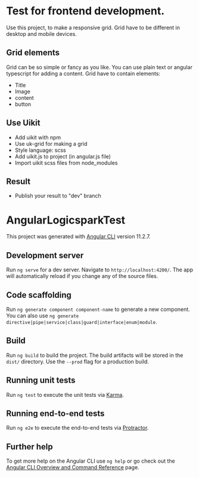 # Test for frontend development.

Use this project, to make a responsive grid. Grid have to be different in desktop and mobile devices.</p>

## Grid elements
Grid can be so simple or fancy as you like. You can use plain text or angular typescript for adding a content. 
Grid have to contain elements:

- Title
- Image
- content
- button

## Use Uikit

- Add uikit with npm
- Use uk-grid for making a grid
- Style language: scss
- Add uikit.js to project (in angular.js file)
- Import uikit scss files from node_modules

## Result
- Publish your result to "dev" branch


# AngularLogicsparkTest

This project was generated with [Angular CLI](https://github.com/angular/angular-cli) version 11.2.7.

## Development server

Run `ng serve` for a dev server. Navigate to `http://localhost:4200/`. The app will automatically reload if you change any of the source files.

## Code scaffolding

Run `ng generate component component-name` to generate a new component. You can also use `ng generate directive|pipe|service|class|guard|interface|enum|module`.

## Build

Run `ng build` to build the project. The build artifacts will be stored in the `dist/` directory. Use the `--prod` flag for a production build.

## Running unit tests

Run `ng test` to execute the unit tests via [Karma](https://karma-runner.github.io).

## Running end-to-end tests

Run `ng e2e` to execute the end-to-end tests via [Protractor](http://www.protractortest.org/).

## Further help

To get more help on the Angular CLI use `ng help` or go check out the [Angular CLI Overview and Command Reference](https://angular.io/cli) page.
